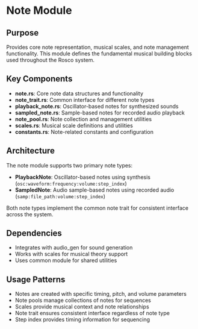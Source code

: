 # Note Module

## Purpose
Provides core note representation, musical scales, and note management functionality. This module defines the fundamental musical building blocks used throughout the Rosco system.

## Key Components
- **note.rs**: Core note data structures and functionality
- **note_trait.rs**: Common interface for different note types
- **playback_note.rs**: Oscillator-based notes for synthesized sounds
- **sampled_note.rs**: Sample-based notes for recorded audio playback
- **note_pool.rs**: Note collection and management utilities
- **scales.rs**: Musical scale definitions and utilities
- **constants.rs**: Note-related constants and configuration

## Architecture
The note module supports two primary note types:
- **PlaybackNote**: Oscillator-based notes using synthesis (`osc:waveform:frequency:volume:step_index`)
- **SampledNote**: Audio sample-based notes using recorded audio (`samp:file_path:volume:step_index`)

Both note types implement the common note trait for consistent interface across the system.

## Dependencies
- Integrates with audio_gen for sound generation
- Works with scales for musical theory support
- Uses common module for shared utilities

## Usage Patterns
- Notes are created with specific timing, pitch, and volume parameters
- Note pools manage collections of notes for sequences
- Scales provide musical context and note relationships
- Note trait ensures consistent interface regardless of note type
- Step index provides timing information for sequencing